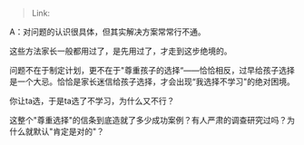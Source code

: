 > Link: 

A：对问题的认识很具体，但其实解决方案常常行不通。

这些方法家长一般都用过了，是先用过了，才走到这步绝境的。

问题不在于制定计划，更不在于"尊重孩子的选择“——恰恰相反，过早给孩子选择是一个大忌。恰恰是家长迷信给孩子选择，才会出现“我选择不学习"的绝对困境。

你让ta选，于是ta选了不学习，为什么又不行？

这整个"尊重选择"的信条到底造就了多少成功案例？有人严肃的调查研究过吗？为什么就默认"肯定是对的"？
